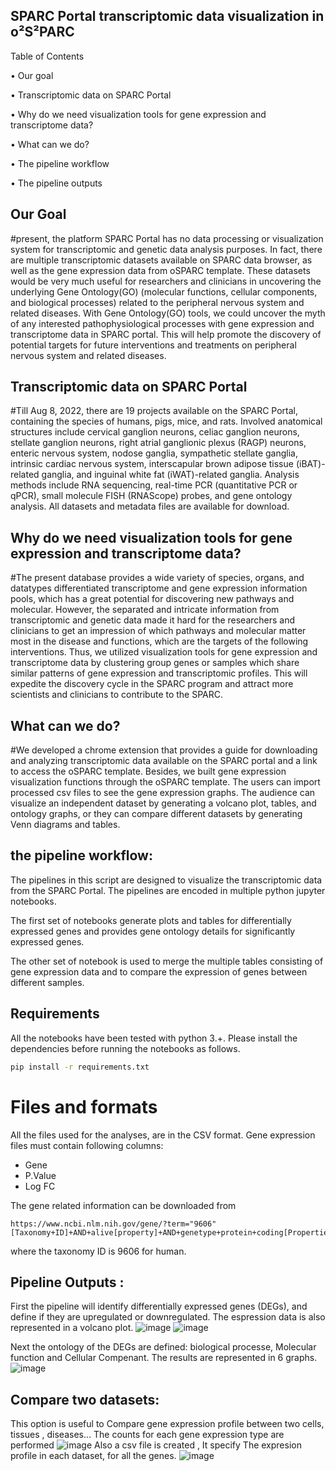 ## SPARC Portal transcriptomic data visualization in o²S²PARC

Table of Contents

•	Our goal 

•	Transcriptomic data on SPARC Portal

•	Why do we need visualization tools for gene expression and transcriptome data?

•	What can we do?

•	The pipeline workflow 

•	The pipeline outputs



## Our Goal

#present, the platform  SPARC Portal has no data processing or visualization system for transcriptomic and genetic data analysis purposes. In fact, there are multiple transcriptomic datasets available on SPARC data browser, as well as the gene expression data from oSPARC template. These datasets would be very much useful for researchers and clinicians in uncovering the underlying Gene Ontology(GO) (molecular functions, cellular components, and biological processes) related to the peripheral nervous system and related diseases. With Gene Ontology(GO) tools, we could uncover the myth of any interested pathophysiological processes with gene expression and transcriptome data in SPARC portal. This will help promote the discovery of potential targets for future interventions and treatments on peripheral nervous system and related diseases.

## Transcriptomic data on SPARC Portal
#Till Aug 8, 2022, there are 19 projects available on the SPARC Portal, containing the species of humans, pigs, mice, and rats. Involved anatomical structures include cervical ganglion neurons, celiac ganglion neurons, stellate ganglion neurons, right atrial ganglionic plexus (RAGP) neurons, enteric nervous system, nodose ganglia, sympathetic stellate ganglia, intrinsic cardiac nervous system, interscapular brown adipose tissue (iBAT)- related ganglia, and inguinal white fat (iWAT)-related ganglia. Analysis methods include RNA sequencing, real-time PCR (quantitative PCR or qPCR), small molecule FISH (RNAScope) probes, and gene ontology analysis. All datasets and metadata files are available for download. 

## Why do we need visualization tools for gene expression and transcriptome data?
#The present database provides a wide variety of species, organs, and datatypes differentiated transcriptome and gene expression information pools, which has a great potential for discovering new pathways and molecular. However, the separated and intricate information from transcriptomic and genetic data made it hard for the researchers and clinicians to get an impression of which pathways and molecular matter most in the disease and functions, which are the targets of the following interventions. Thus, we utilized visualization tools for gene expression and transcriptome data by clustering group genes or samples which share similar patterns of gene expression and transcriptomic profiles. This will expedite the discovery cycle in the SPARC program and attract more scientists and clinicians to contribute to the SPARC. 

## What can we do?
#We developed a chrome extension that provides a guide for downloading and analyzing transcriptomic data available on the SPARC portal and a link to access the oSPARC template. Besides, we built gene expression visualization functions through the oSPARC template. The users can import processed csv files to see the gene expression graphs. The audience can visualize an independent dataset by generating a volcano plot, tables, and ontology graphs, or they can compare different datasets by generating Venn diagrams and tables.


## the pipeline workflow:

The pipelines in this script are designed to visualize the transcriptomic data from the SPARC Portal. The pipelines are encoded in multiple python jupyter notebooks.

The first set of notebooks generate plots and tables for differentially expressed genes and provides gene ontology details for significantly expressed genes.

The other set of notebook is used to merge the multiple tables consisting of gene expression data and to compare the expression of genes between different samples.

## Requirements

All the notebooks have been tested with python 3.+. Please install the dependencies before running the notebooks as follows.

```bash
pip install -r requirements.txt

```

# Files and formats

All the files used for the analyses, are in the CSV format. Gene expression files must contain following columns:

- Gene
- P.Value
- Log FC

The gene related information can be downloaded from
```
https://www.ncbi.nlm.nih.gov/gene/?term="9606"[Taxonomy+ID]+AND+alive[property]+AND+genetype+protein+coding[Properties]
````
where the taxonomy ID is 9606 for human.

## Pipeline Outputs :
First the pipeline will identify differentially expressed genes (DEGs), and define if they are upregulated or downregulated. The espression data is also represented in a volcano plot.
![image](https://user-images.githubusercontent.com/73958439/183560745-bbbfdd8b-7403-4d12-bd1b-bc3dcc94ccb4.png)
![image](https://user-images.githubusercontent.com/73958439/183560724-dd10b756-c076-4a0c-84fc-463259da646d.png)

Next the ontology of the DEGs are defined: biological processe, Molecular function and Cellular Compenant. The results are represented in 6 graphs.
![image](https://user-images.githubusercontent.com/73958439/183561159-e1be388f-a8a1-4ae7-a47a-eb235674275b.png)

## Compare two datasets:
This option is useful to Compare gene expression profile between two cells, tissues , diseases…
The counts for each gene expression type are performed 
![image](https://user-images.githubusercontent.com/73958439/183561299-2a3c5e1a-63b0-4a8a-9070-d65acf4b74c1.png)
Also a csv file is created , It specify The expresion profile in each dataset, for all the genes.
![image](https://user-images.githubusercontent.com/73958439/183561416-76e1da62-4c52-49eb-beed-c91c9ef30571.png)








